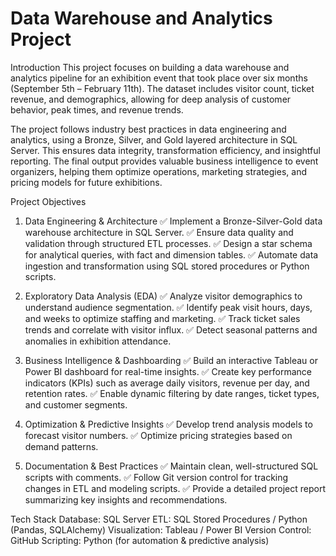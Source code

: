 # Data Warehouse and Analytics Project


Introduction
This project focuses on building a data warehouse and analytics pipeline for an exhibition event that took place over six months (September 5th – February 11th). The dataset includes visitor count, ticket revenue, and demographics, allowing for deep analysis of customer behavior, peak times, and revenue trends.

The project follows industry best practices in data engineering and analytics, using a Bronze, Silver, and Gold layered architecture in SQL Server. This ensures data integrity, transformation efficiency, and insightful reporting. The final output provides valuable business intelligence to event organizers, helping them optimize operations, marketing strategies, and pricing models for future exhibitions.

Project Objectives
1. Data Engineering & Architecture
✅ Implement a Bronze-Silver-Gold data warehouse architecture in SQL Server.
✅ Ensure data quality and validation through structured ETL processes.
✅ Design a star schema for analytical queries, with fact and dimension tables.
✅ Automate data ingestion and transformation using SQL stored procedures or Python scripts.

2. Exploratory Data Analysis (EDA)
✅ Analyze visitor demographics to understand audience segmentation.
✅ Identify peak visit hours, days, and weeks to optimize staffing and marketing.
✅ Track ticket sales trends and correlate with visitor influx.
✅ Detect seasonal patterns and anomalies in exhibition attendance.

3. Business Intelligence & Dashboarding
✅ Build an interactive Tableau or Power BI dashboard for real-time insights.
✅ Create key performance indicators (KPIs) such as average daily visitors, revenue per day, and retention rates.
✅ Enable dynamic filtering by date ranges, ticket types, and customer segments.

4. Optimization & Predictive Insights
✅ Develop trend analysis models to forecast visitor numbers.
✅ Optimize pricing strategies based on demand patterns.

5. Documentation & Best Practices
✅ Maintain clean, well-structured SQL scripts with comments.
✅ Follow Git version control for tracking changes in ETL and modeling scripts.
✅ Provide a detailed project report summarizing key insights and recommendations.

Tech Stack
Database: SQL Server
ETL: SQL Stored Procedures / Python (Pandas, SQLAlchemy)
Visualization: Tableau / Power BI
Version Control: GitHub
Scripting: Python (for automation & predictive analysis)

